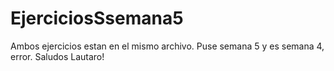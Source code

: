 # EjerciciosSsemana5

Ambos ejercicios estan en el mismo archivo. Puse semana 5 y es semana 4, error.  Saludos Lautaro!
